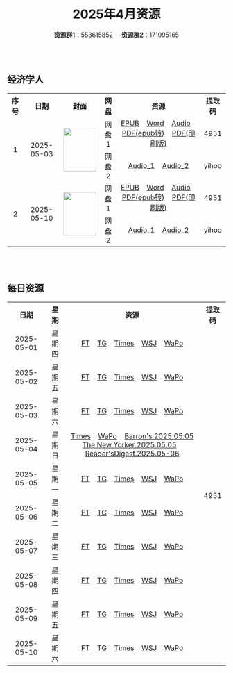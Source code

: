 <div align="center">

# 2025年4月资源

[**资源群1**](https://qm.qq.com/q/p2QRKKD9oA)：553615852 &nbsp;&nbsp;&nbsp;&nbsp;[**资源群2**](https://qm.qq.com/q/XNwz6qD0IO)：171095165

</div>
<br>
<br>

## 经济学人

<table align="center">
  <tr>
    <th align="center">序号</th>
    <th align="center">日期</th>
    <th align="center">封面</th>
    <th align="center">网盘</th>
    <th align="center">资源</th>
    <th align="center">提取码</th>
  </tr>
  <tr>
    <td rowspan="2" align="center">1</td>
    <td rowspan="2" align="center">2025-05-03</td>
    <td rowspan="2" align="center">
        <img src="https://share.yihoo.ip-ddns.com/yihoo/asset/images/20250503_DE_EU.webp" width="75" height="100">
    </td>
    <td align="center">网盘1</td>
    <td align="center">
        <a href="https://url12.ctfile.com/f/47748612-1502700457-98acbc">EPUB</a>&nbsp;&nbsp;&nbsp;
        <a href="https://url12.ctfile.com/f/47748612-1502700454-abf317">Word</a>&nbsp;&nbsp;&nbsp;
        <a href="https://url12.ctfile.com/f/47748612-1502700169-161179">Audio</a>&nbsp;&nbsp;&nbsp;
        <a href="https://url12.ctfile.com/f/47748612-1502700463-b1ef6d">PDF(epub转)</a>&nbsp;&nbsp;&nbsp;
        <a href="https://url12.ctfile.com/f/47748612-1502783326-1bc675">PDF(印刷版)</a>
    </td>
    <td align="center">4951</td>
  </tr>
  <tr>
    <td align="center">网盘2</td>
    <td align="center">
        <a href="https://yihoo.lanzouo.com/iyK192v3fc6f">Audio_1</a>&nbsp;&nbsp;&nbsp;
        <a href="https://yihoo.lanzouo.com/il4pB2v3f98j">Audio_2</a>
    </td>
    <td align="center">yihoo</td>
  </tr>
  <tr>
    <td rowspan="2" align="center">2</td>
    <td rowspan="2" align="center">2025-05-10</td>
    <td rowspan="2" align="center">
        <img src="https://share.yihoo.ip-ddns.com/yihoo/asset/images/20250510_DE_EU.webp" width="75" height="100">
    </td>
    <td align="center">网盘1</td>
    <td align="center">
      <a href="https://url12.ctfile.com/f/47748612-1504227737-8e1949">EPUB</a>&nbsp;&nbsp;&nbsp;
      <a href="https://url12.ctfile.com/f/47748612-1504228292-000646">Word</a>&nbsp;&nbsp;&nbsp;
      <a href="https://url12.ctfile.com/f/47748612-1504227731-b8ce08">Audio</a>&nbsp;&nbsp;&nbsp;
      <a href="https://url12.ctfile.com/f/47748612-1504228601-0f2a0d">PDF(epub转)</a>&nbsp;&nbsp;&nbsp;
      <a href="https://url12.ctfile.com/f/47748612-1504522907-8c98c5">PDF(印刷版)</a>
    </td>
    <td align="center">4951</td>
  </tr>
  <tr>
    <td align="center">网盘2</td>
    <td align="center">
      <a href="https://yihoo.lanzouo.com/iiSSD2vqkbta">Audio_1</a>&nbsp;&nbsp;&nbsp;
      <a href="https://yihoo.lanzouo.com/iSgSh2vqk77e">Audio_2</a>
    </td>
    <td align="center">yihoo</td>
  </tr>
</table>
<br>
<br>

## 每日资源

<table align="center">
  <tr>
    <th align="center">日期</th>
    <th align="center">星期</th>
    <th align="center">资源</th>
    <th align="center">提取码</th>
  </tr>
  <tr>
    <td align="center">2025-05-01</td>
    <td align="center">星期四</td>
    <td align="center">
      <a href="https://url12.ctfile.com/f/47748612-1502634766-90760a">FT</a>&nbsp;&nbsp;&nbsp;
      <a href="https://url12.ctfile.com/f/47748612-1502635021-70d347">TG</a>&nbsp;&nbsp;&nbsp;
      <a href="https://url12.ctfile.com/f/47748612-1502634859-47767e">Times</a>&nbsp;&nbsp;&nbsp;
      <a href="https://url12.ctfile.com/f/47748612-1502634637-1ef281">WSJ</a>&nbsp;&nbsp;&nbsp;
      <a href="https://url12.ctfile.com/f/47748612-1502634673-e52ea5">WaPo</a>
    </td>
    <td rowspan="30" align="center">4951</td>
  </tr>
  <tr>
    <td align="center">2025-05-02</td>
    <td align="center">星期五</td>
    <td align="center">
      <a href="https://url12.ctfile.com/f/47748612-1502783653-065d49">FT</a>&nbsp;&nbsp;&nbsp;
      <a href="https://url12.ctfile.com/f/47748612-1502783761-ef51c6">TG</a>&nbsp;&nbsp;&nbsp;
      <a href="https://url12.ctfile.com/f/47748612-1502783686-c9f906">Times</a>&nbsp;&nbsp;&nbsp;
      <a href="https://url12.ctfile.com/f/47748612-1502783599-d6b372">WSJ</a>&nbsp;&nbsp;&nbsp;
      <a href="https://url12.ctfile.com/f/47748612-1502783623-54ef88">WaPo</a>
    </td>
  </tr>
  <tr>
    <td align="center">2025-05-03</td>
    <td align="center">星期六</td>
    <td align="center">
      <a href="https://url12.ctfile.com/f/47748612-1502836963-103ce7">FT</a>&nbsp;&nbsp;&nbsp;
      <a href="https://url12.ctfile.com/f/47748612-1502837620-be67a3">TG</a>&nbsp;&nbsp;&nbsp;
      <a href="https://url12.ctfile.com/f/47748612-1502837233-873fe1">Times</a>&nbsp;&nbsp;&nbsp;
      <a href="https://url12.ctfile.com/f/47748612-1502836855-a8192f">WSJ</a>&nbsp;&nbsp;&nbsp;
      <a href="https://url12.ctfile.com/f/47748612-1502836873-0afd23">WaPo</a>
    </td>
  </tr>
  <tr>
    <td align="center">2025-05-04</td>
    <td align="center">星期日</td>
    <td align="center">
      <a href="https://url12.ctfile.com/f/47748612-1502904547-e45104">Times</a>&nbsp;&nbsp;&nbsp;
      <a href="https://url12.ctfile.com/f/47748612-1502904490-65d810">WaPo</a>&nbsp;&nbsp;&nbsp;
      <a href="https://url12.ctfile.com/f/47748612-1502904577-51e67a">Barron's.2025.05.05</a><br>
      <a href="https://url12.ctfile.com/f/47748612-1502904598-f83f4e">The New Yorker.2025.05.05</a>&nbsp;&nbsp;&nbsp;
      <a href="https://url12.ctfile.com/f/47748612-1502904583-701d1d">Reader'sDigest.2025.05-06</a>
    </td>
  </tr>
  <tr>
    <td align="center">2025-05-05</td>
    <td align="center">星期一</td>
    <td align="center">
      <a href="https://url12.ctfile.com/f/47748612-1503138502-85e9ad">FT</a>&nbsp;&nbsp;&nbsp;
      <a href="https://url12.ctfile.com/f/47748612-1503138628-c2528e">TG</a>&nbsp;&nbsp;&nbsp;
      <a href="https://url12.ctfile.com/f/47748612-1503138538-6ffdba">Times</a>&nbsp;&nbsp;&nbsp;
      <a href="https://url12.ctfile.com/f/47748612-1503138448-835865">WSJ</a>&nbsp;&nbsp;&nbsp;
      <a href="https://url12.ctfile.com/f/47748612-1503138463-428f58">WaPo</a>
    </td>
  </tr>
  <tr>
    <td align="center">2025-05-06</td>
    <td align="center">星期二</td>
    <td align="center">
      <a href="https://url12.ctfile.com/f/47748612-1503424327-d02f9d">FT</a>&nbsp;&nbsp;&nbsp;
      <a href="https://url12.ctfile.com/f/47748612-1503424678-50aaaf">TG</a>&nbsp;&nbsp;&nbsp;
      <a href="https://url12.ctfile.com/f/47748612-1503424438-37eaff">Times</a>&nbsp;&nbsp;&nbsp;
      <a href="https://url12.ctfile.com/f/47748612-1503424207-5d57c2">WSJ</a>&nbsp;&nbsp;&nbsp;
      <a href="https://url12.ctfile.com/f/47748612-1503424258-9d7c3e">WaPo</a>
    </td>
  </tr>
  <tr>
    <td align="center">2025-05-07</td>
    <td align="center">星期三</td>
    <td align="center">
      <a href="https://url12.ctfile.com/f/47748612-1503663811-e44384">FT</a>&nbsp;&nbsp;&nbsp;
      <a href="https://url12.ctfile.com/f/47748612-1503664096-7593f7">TG</a>&nbsp;&nbsp;&nbsp;
      <a href="https://url12.ctfile.com/f/47748612-1503664027-be0c58">Times</a>&nbsp;&nbsp;&nbsp;
      <a href="https://url12.ctfile.com/f/47748612-1503663703-186db7">WSJ</a>&nbsp;&nbsp;&nbsp;
      <a href="https://url12.ctfile.com/f/47748612-1503663754-a8b1f8">WaPo</a>
    </td>
  </tr>
  <tr>
    <td align="center">2025-05-08</td>
    <td align="center">星期四</td>
    <td align="center">
      <a href="https://url12.ctfile.com/f/47748612-1504128752-8b8f5e">FT</a>&nbsp;&nbsp;&nbsp;
      <a href="https://url12.ctfile.com/f/47748612-1504129442-a085a1">TG</a>&nbsp;&nbsp;&nbsp;
      <a href="https://url12.ctfile.com/f/47748612-1504129148-55b16e">Times</a>&nbsp;&nbsp;&nbsp;
      <a href="https://url12.ctfile.com/f/47748612-1504128248-62c91c">WSJ</a>&nbsp;&nbsp;&nbsp;
      <a href="https://url12.ctfile.com/f/47748612-1504128506-c18534">WaPo</a>
    </td>
  </tr>
  <tr>
    <td align="center">2025-05-09</td>
    <td align="center">星期五</td>
    <td align="center">
      <a href="https://url12.ctfile.com/f/47748612-1504297811-3a1f33">FT</a>&nbsp;&nbsp;&nbsp;
      <a href="https://url12.ctfile.com/f/47748612-1504297955-1f54d1">TG</a>&nbsp;&nbsp;&nbsp;
      <a href="https://url12.ctfile.com/f/47748612-1504297853-d9d9b2">Times</a>&nbsp;&nbsp;&nbsp;
      <a href="https://url12.ctfile.com/f/47748612-1504297625-e9b4a7">WSJ</a>&nbsp;&nbsp;&nbsp;
      <a href="https://url12.ctfile.com/f/47748612-1504297688-6e1aef">WaPo</a>
    </td>
  </tr>
  <tr>
    <td align="center">2025-05-10</td>
    <td align="center">星期六</td>
    <td align="center">
      <a href="https://url12.ctfile.com/f/47748612-1504524425-3895d8">FT</a>&nbsp;&nbsp;&nbsp;
      <a href="https://url12.ctfile.com/f/47748612-1504524962-104d58">TG</a>&nbsp;&nbsp;&nbsp;
      <a href="https://url12.ctfile.com/f/47748612-1504524845-d86ad8">Times</a>&nbsp;&nbsp;&nbsp;
      <a href="https://url12.ctfile.com/f/47748612-1504523981-9d267f">WSJ</a>&nbsp;&nbsp;&nbsp;
      <a href="https://url12.ctfile.com/f/47748612-1504524035-3293e5">WaPo</a>
    </td>
  </tr>
</table>

